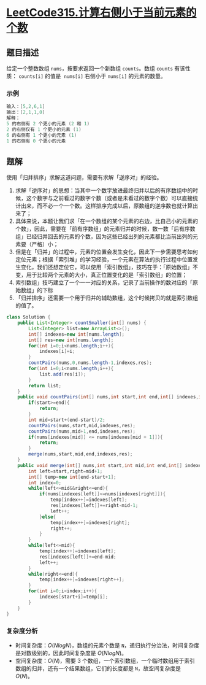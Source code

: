 # [LeetCode315.计算右侧小于当前元素的个数](https://leetcode-cn.com/problems/count-of-smaller-numbers-after-self/)
## 题目描述
给定一个整数数组 `nums`，按要求返回一个新数组 `counts`。数组 `counts` 有该性质： `counts[i]` 的值是  `nums[i]` 右侧小于 `nums[i]` 的元素的数量。

### 示例
```java
输入：[5,2,6,1]
输出：[2,1,1,0] 
解释：
5 的右侧有 2 个更小的元素 (2 和 1)
2 的右侧仅有 1 个更小的元素 (1)
6 的右侧有 1 个更小的元素 (1)
1 的右侧有 0 个更小的元素
```
## 题解
使用「归并排序」求解这道问题，需要有求解「逆序对」的经验。

1. 求解「逆序对」的思想：当其中一个数字放进最终归并以后的有序数组中的时候，这个数字与之前看过的数字个数（或者是未看过的数字个数）可以直接统计出来，而不必一个一个数。这样排序完成以后，原数组的逆序数也就计算出来了；
2. 具体来说，本题让我们求「在一个数组的某个元素的右边，比自己小的元素的个数」，因此，需要在「前有序数组」的元素归并的时候，数一数「后有序数组」已经归并回去的元素的个数，因为这些已经出列的元素都比当前出列的元素要（严格）小；
3. 但是在「归并」的过程中，元素的位置会发生变化，因此下一步需要思考如何定位元素；根据「索引堆」的学习经验，一个元素在算法的执行过程中位置发生变化，我们还想定位它，可以使用「索引数组」，技巧在于：「原始数组」不变，用于比较两个元素的大小，真正位置变化的是「索引数组」的位置；
4. 索引数组」技巧建立了一个一一对应的关系，记录了当前操作的数对应的「原始数组」的下标
5. 「归并排序」还需要一个用于归并的辅助数组，这个时候拷贝的就是索引数组的值了。
```java
class Solution {
    public List<Integer> countSmaller(int[] nums) {
        List<Integer> list=new ArrayList<>();
        int[] indexes=new int[nums.length];
        int[] res=new int[nums.length];
        for(int i=0;i<nums.length;i++){
            indexes[i]=i;
        }
        countPairs(nums,0,nums.length-1,indexes,res);
        for(int i=0;i<nums.length;i++){
            list.add(res[i]);
        }
        return list;
    }
    public void countPairs(int[] nums,int start,int end,int[] indexes,int[] res){
        if(start>=end){
            return;
        }
        int mid=start+(end-start)/2;
        countPairs(nums,start,mid,indexes,res);
        countPairs(nums,mid+1,end,indexes,res);
        if(nums[indexes[mid]] <= nums[indexes[mid + 1]]){
            return;
        }
        merge(nums,start,mid,end,indexes,res);
    }
    public void merge(int[] nums,int start,int mid,int end,int[] indexes,int[] res){
        int left=start,right=mid+1;
        int[] temp=new int[end-start+1];
        int index=0;
        while(left<=mid&&right<=end){
            if(nums[indexes[left]]<=nums[indexes[right]]){
                temp[index++]=indexes[left];
                res[indexes[left]]+=right-mid-1;
                left++;
            }else{
                temp[index++]=indexes[right];
                right++;
            }
        }
        while(left<=mid){
            temp[index++]=indexes[left];
            res[indexes[left]]+=end-mid;
            left++;
        }
        while(right<=end){
            temp[index++]=indexes[right++];
        }
        for(int i=0;i<index;i++){
            indexes[start+i]=temp[i];
        }
    }
}
```
### 复杂度分析
- 时间复杂度：$O(NlogN)$，数组的元素个数是 `N`，递归执行分治法，时间复杂度是对数级别的，因此时间复杂度是 $O(NlogN)$。
- 空间复杂度：$O(N)$，需要 3 个数组，一个索引数组，一个临时数组用于索引数组的归并，还有一个结果数组，它们的长度都是 `N`，故空间复杂度是 $O(N)$。